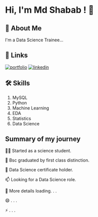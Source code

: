 
# Hi, I'm Md Shabab ! 👋


## 🚀 About Me
I'm a Data Science Trainee...


## 🔗 Links
[![portfolio](https://img.shields.io/badge/my_portfolio-000?style=for-the-badge&logo=ko-fi&logoColor=white)](https://github.com/Shabab01/)
[![linkedin](https://img.shields.io/badge/linkedin-0A66C2?style=for-the-badge&logo=linkedin&logoColor=white)](www.linkedin.com/in/md-shabab-49a40a226)



## 🛠 Skills
1. MySQL
2. Python
3. Machine Learning
4. EDA
5. Statistics
6. Data Science 


## Summary of my journey

👩‍💻 Started as a science student.

🧠 Bsc graduated by first class distinction.

🤔 Data Science certificate holder.

📫 Looking for a Data Science role.

💬 More details loading. . .

😄 . . .

⚡️ . . .

